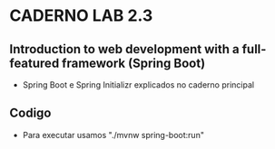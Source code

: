 # CADERNO LAB 2.3

## Introduction to web development with a full-featured framework (Spring  Boot)
 - Spring Boot e Spring Initializr explicados no caderno principal

## Codigo

 - Para executar usamos "./mvnw spring-boot:run"